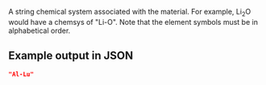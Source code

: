 A string chemical system associated with the material. For example, Li<sub>2</sub>O would have a chemsys of "Li-O". Note that the element symbols must be in alphabetical order.





## Example output in JSON

```json
"Al-Lu"
```

